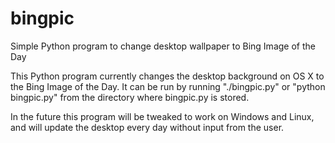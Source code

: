 # bingpic
Simple Python program to change desktop wallpaper to Bing Image of the Day

This Python program currently changes the desktop background on OS X to the Bing Image of the Day. It can be run by running "./bingpic.py" or "python bingpic.py" from the directory where bingpic.py is stored.

In the future this program will be tweaked to work on Windows and Linux, and will update the desktop every day without input from the user.
